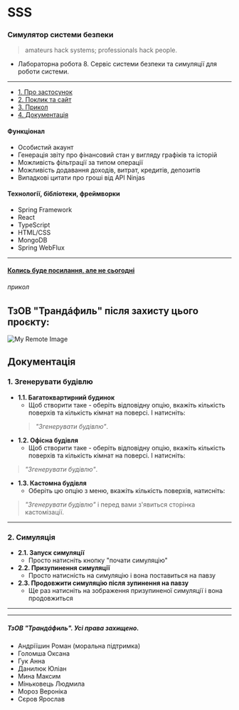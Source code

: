 # SSS

### Симулятор системи безпеки
> amateurs hack systems; professionals hack people.

- Лабораторна робота 8. Сервіс системи безпеки та симуляції для роботи системи.
---
  - [1. Про застосунок](#функціонал)
  - [2. Поклик та сайт](#затестуйте)
  - [3. Прикол](#прикол)
  - [4. Документація](#документація)

#### Функціонал
- Особистий акаунт
- Генерація звіту про фінансовий стан у вигляду графіків та історій
- Можливість фільтрації за типом операції
- Можливість додавання доходів, витрат, кредитів, депозитів
- Випадкові цитати про гроші від API Ninjas
#### Технології, бібліотеки, фреймворки
- Spring Framework
- React
- TypeScript
- HTML/CSS
- MongoDB
- Spring WebFlux
---
#### [Колись буде посилання, але не сьогодні](https://trandafyl-testing.onrender.com/)

###### прикол
## ТзОВ "Трандáфиль" після захисту цього проєкту:
![My Remote Image](https://i.pinimg.com/564x/ac/6e/ed/ac6eedff4adc6530a86bac6da443c65a.jpg)


## Документація
### 1. Згенерувати будівлю
- **1.1. Багатоквартирний будинок**
  - Щоб створити таке - оберіть відповідну опцію, вкажіть кількість поверхів та кількість кімнат на поверсі. І натисніть:
  >*"Згенерувати будівлю"*.
 - **1.2. Офісна будівля**
   - Щоб створити таке - оберіть відповідну опцію, вкажіть кількість поверхів та кількість кімнат на поверсі. І натисніть:
  >*"Згенерувати будівлю"*.
 - **1.3. Кастомна будівля**
   - Оберіть цю опцію з меню, вкажіть кількість поверхів, натисніть:
  >*"Згенерувати будівлю"* і перед вами з'явиться сторінка кастомізації.
---
### 2. Симуляція
- **2.1. Запуск симуляції**
  - Просто натисніть кнопку "почати симуляцію"
- **2.2. Призупинення симуляції**
  - Просто натисність на симуляцію і вона поставиться на павзу
- **2.3. Продовжити симуляцію після зупинення на павзу**
  - Ще раз натисніть на зображення призупиненої симуляції і вона продовжиться
---
   ---
   ##### ТзОВ "Трандáфиль". Усі права захищено.
   - Андріїшин Роман (моральна підтримка)
   - Голомша Оксана
   - Гук Анна
   - Данилюк Юліан
   - Мина Максим
   - Міньковець Людмила
   - Мороз Вероніка
   - Сєров Ярослав
